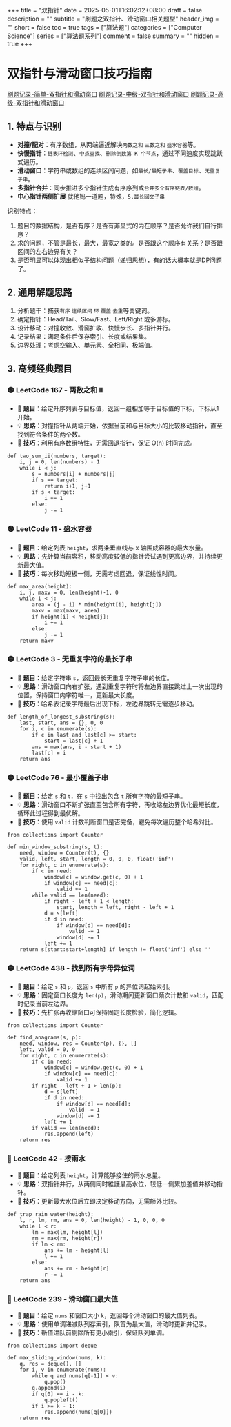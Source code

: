+++
title = "双指针"
date = 2025-05-01T16:02:12+08:00
draft = false
description = ""
subtitle = "刷题之双指针、滑动窗口相关题型"
header_img = ""
short = false
toc = true
tags = ["算法题"]
categories = ["Computer Science"]
series = ["算法题系列"]
comment = false
summary = ""
hidden = true
+++
# 双指针与滑动窗口技巧指南

[刷题记录-简单-双指针和滑动窗口](dogdoor/janus/2025/two_pointer_easy.py)
[刷题记录-中级-双指针和滑动窗口](dogdoor/janus/2025/two_pointer_medium.py)
[刷题记录-高级-双指针和滑动窗口](dogdoor/janus/2025/two_pointer_hard.py)

## 1. 特点与识别

* **对撞/配对**：有序数组，从两端逼近解决`两数之和` `三数之和` `盛水容器`等。
* **快慢指针**：`链表环检测`、`中点查找`、`删除倒数第 K 个节点`，通过不同速度实现跳跃式遍历。
* **滑动窗口**：字符串或数组的连续区间问题，如`最长/最短子串`、`覆盖目标`、`无重复子串`。
* **多指针合并**：同步推进多个指针生成有序序列或`合并多个有序链表/数组`。
* **中心指针两侧扩展** 就他妈一道题，特殊，`5.最长回文子串`

识别特点：
1. 题目的数据结构，是否有序？是否有非显式的内在顺序？是否允许我们自行排序？
2. 求的问题，不管是最长，最大，最宽之类的。是否跟这个顺序有关系？是否跟区间的左右边界有关？
3. 是否明显可以体现出相似子结构问题（递归思想），有的话大概率就是DP问题了。

## 2. 通用解题思路

1. 分析题干：捕获`有序` `连续区间` `环` `覆盖` `去重`等关键词。
2. 确定指针：Head/Tail、Slow/Fast、Left/Right 或多游标。
3. 设计移动：对撞收敛、滑窗扩收、快慢步长、多指针并行。
4. 记录结果：满足条件后保存索引、长度或结果集。
5. 边界处理：考虑空输入、单元素、全相同、极端值。

## 3. 高频经典题目

### 🟢 LeetCode 167 - 两数之和 II

* 📝 **题目**：给定升序列表与目标值，返回一组相加等于目标值的下标，下标从1开始。
* 💡 **思路**：对撞指针从两端开始，依据当前和与目标大小的比较移动指针，直至找到符合条件的两个数。
* 🔑 **技巧**：利用有序数组特性，无需回退指针，保证 O(n) 时间完成。

```python2
def two_sum_ii(numbers, target):
    i, j = 0, len(numbers) - 1
    while i < j:
        s = numbers[i] + numbers[j]
        if s == target:
            return i+1, j+1
        if s < target:
            i += 1
        else:
            j -= 1
```

### 🟢 LeetCode 11 - 盛水容器

* 📝 **题目**：给定列表 `height`，求两条垂直线与 x 轴围成容器的最大水量。
* 💡 **思路**：先计算当前容积，移动高度较低的指针尝试遇到更高边界，并持续更新最大值。
* 🔑 **技巧**：每次移动短板一侧，无需考虑回退，保证线性时间。

```python2
def max_area(height):
    i, j, maxv = 0, len(height)-1, 0
    while i < j:
        area = (j - i) * min(height[i], height[j])
        maxv = max(maxv, area)
        if height[i] < height[j]:
            i += 1
        else:
            j -= 1
    return maxv
```

### 🟡 LeetCode 3 - 无重复字符的最长子串

* 📝 **题目**：给定字符串 `s`，返回最长无重复字符子串的长度。
* 💡 **思路**：滑动窗口向右扩张，遇到重复字符时将左边界直接跳过上一次出现的位置，保持窗口内字符唯一，更新最大长度。
* 🔑 **技巧**：哈希表记录字符最后出现下标，左边界跳转无需逐步移动。

```python2
def length_of_longest_substring(s):
    last, start, ans = {}, 0, 0
    for i, c in enumerate(s):
        if c in last and last[c] >= start:
            start = last[c] + 1
        ans = max(ans, i - start + 1)
        last[c] = i
    return ans
```

### 🟡 LeetCode 76 - 最小覆盖子串

* 📝 **题目**：给定 `s` 和 `t`，在 `s` 中找出包含 `t` 所有字符的最短子串。
* 💡 **思路**：滑动窗口不断扩张直至包含所有字符，再收缩左边界优化最短长度，循环此过程得到最优解。
* 🔑 **技巧**：使用 `valid` 计数判断窗口是否完备，避免每次遍历整个哈希对比。

```python2
from collections import Counter

def min_window_substring(s, t):
    need, window = Counter(t), {}
    valid, left, start, length = 0, 0, 0, float('inf')
    for right, c in enumerate(s):
        if c in need:
            window[c] = window.get(c, 0) + 1
            if window[c] == need[c]:
                valid += 1
        while valid == len(need):
            if right - left + 1 < length:
                start, length = left, right - left + 1
            d = s[left]
            if d in need:
                if window[d] == need[d]:
                    valid -= 1
                window[d] -= 1
            left += 1
    return s[start:start+length] if length != float('inf') else ''
```

### 🟡 LeetCode 438 - 找到所有字母异位词

* 📝 **题目**：给定 `s` 和 `p`，返回 `s` 中所有 `p` 的异位词起始索引。
* 💡 **思路**：固定窗口长度为 `len(p)`，滑动期间更新窗口频次计数和 `valid`，匹配时记录当前左边界。
* 🔑 **技巧**：先扩张再收缩窗口可保持固定长度检验，简化逻辑。

```python2
from collections import Counter

def find_anagrams(s, p):
    need, window, res = Counter(p), {}, []
    left, valid = 0, 0
    for right, c in enumerate(s):
        if c in need:
            window[c] = window.get(c, 0) + 1
            if window[c] == need[c]:
                valid += 1
        if right - left + 1 > len(p):
            d = s[left]
            if d in need:
                if window[d] == need[d]:
                    valid -= 1
                window[d] -= 1
            left += 1
        if valid == len(need):
            res.append(left)
    return res
```

### 🔴 LeetCode 42 - 接雨水

* 📝 **题目**：给定列表 `height`，计算能够接住的雨水总量。
* 💡 **思路**：双指针并行，从两侧同时維護最高水位，较低一侧累加差值并移动指针。
* 🔑 **技巧**：更新最大水位后立即决定移动方向，无需额外比较。

```python2
def trap_rain_water(height):
    l, r, lm, rm, ans = 0, len(height) - 1, 0, 0, 0
    while l < r:
        lm = max(lm, height[l])
        rm = max(rm, height[r])
        if lm < rm:
            ans += lm - height[l]
            l += 1
        else:
            ans += rm - height[r]
            r -= 1
    return ans
```

### 🔴 LeetCode 239 - 滑动窗口最大值

* 📝 **题目**：给定 `nums` 和窗口大小 `k`，返回每个滑动窗口的最大值列表。
* 💡 **思路**：使用单调递减队列存索引，队首为最大值，滑动时更新并记录。
* 🔑 **技巧**：新值进队前剔除所有更小索引，保证队列单调。

```python2
from collections import deque

def max_sliding_window(nums, k):
    q, res = deque(), []
    for i, v in enumerate(nums):
        while q and nums[q[-1]] < v:
            q.pop()
        q.append(i)
        if q[0] == i - k:
            q.popleft()
        if i >= k - 1:
            res.append(nums[q[0]])
    return res
```
